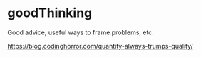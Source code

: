 # goodThinking
Good advice, useful ways to frame problems, etc.

https://blog.codinghorror.com/quantity-always-trumps-quality/  
